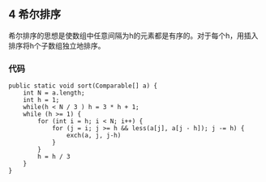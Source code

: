 ## 4 希尔排序

希尔排序的思想是使数组中任意间隔为h的元素都是有序的。对于每个h，用插入排序将h个子数组独立地排序。

### 代码

```
public static void sort(Comparable[] a) {
    int N = a.length;
    int h = 1;
    while(h < N / 3 ) h = 3 * h + 1;
    while (h >= 1) {
        for (int i = h; i < N; i++) {
            for (j = i; j >= h && less(a[j], a[j - h]); j -= h) {
                exch(a, j, j-h)
            }
        }
        h = h / 3
    }
}
```
